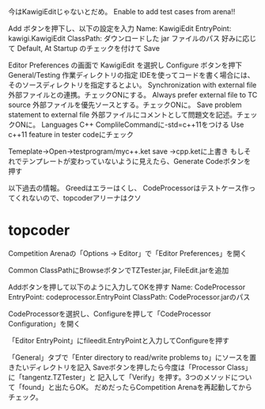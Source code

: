 今はKawigiEditじゃないとだめ。
Enable to add test cases from arena!!

Add ボタンを押下し、以下の設定を入力
Name: KawigiEdit
EntryPoint: kawigi.KawigiEdit
ClassPath: ダウンロードした jar ファイルのパス
好みに応じて Default, At Startup のチェックを付けて Save

Editor Preferences の画面で KawigiEdit を選択し Configure ボタンを押下
General/Testing
作業ディレクトリの指定
IDEを使ってコードを書く場合には、そのソースディレクトリを指定するとよい。
Synchronization with external file
外部ファイルとの連携。チェックONにする。
Always prefer external file to TC source
外部ファイルを優先ソースとする。チェックONに。
Save problem statement to external file
外部ファイルにコメントとして問題文を記述。チェックONに。
Languages C++ ComplileCommandに-std=c++11をつける
Use c++11 feature in tester codeにチェック

Temeplate->Open->testprogram/myc++.ket
save ->cpp.ketに上書き
もしそれでテンプレートが変わっていないように見えたら、Generate Codeボタンを押す








以下過去の情報。
Greedはエラーはくし、
CodeProcessorはテストケース作ってくれないので、topcoderアリーナはクソ

# topcoder
Competition Arenaの「Options → Editor」で「Editor Preferences」を開く

Common ClassPathにBrowseボタンでTZTester.jar, FileEdit.jarを追加

Addボタンを押して以下のように入力してOKを押す
Name: CodeProcessor
EntryPoint: codeprocessor.EntryPoint
ClassPath: CodeProcessor.jarのパス

CodeProcessorを選択し、Configureを押して「CodeProcessor Configuration」を開く

「Editor EntryPoint」にfileedit.EntryPointと入力してConfigureを押す

「General」タブで「Enter directory to read/write problems to」にソースを置きたいディレクトリを記入
Saveボタンを押したら今度は「Processor Class」に「tangentz.TZTester」と
記入して「Verify」を押す。3つのメソッドについて「found」と出たらOK。
だめだったらCompetition Arenaを再起動してからチェック。

